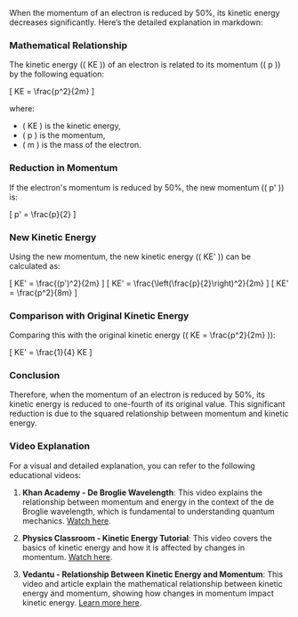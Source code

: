
When the momentum of an electron is reduced by 50%, its kinetic energy decreases significantly. Here’s the detailed explanation in markdown:

### Mathematical Relationship

The kinetic energy (\( KE \)) of an electron is related to its momentum (\( p \)) by the following equation:

\[ KE = \frac{p^2}{2m} \]

where:
- \( KE \) is the kinetic energy,
- \( p \) is the momentum,
- \( m \) is the mass of the electron.

### Reduction in Momentum

If the electron's momentum is reduced by 50%, the new momentum (\( p' \)) is:

\[ p' = \frac{p}{2} \]

### New Kinetic Energy

Using the new momentum, the new kinetic energy (\( KE' \)) can be calculated as:

\[ KE' = \frac{(p')^2}{2m} \]
\[ KE' = \frac{\left(\frac{p}{2}\right)^2}{2m} \]
\[ KE' = \frac{p^2}{8m} \]

### Comparison with Original Kinetic Energy

Comparing this with the original kinetic energy (\( KE = \frac{p^2}{2m} \)):

\[ KE' = \frac{1}{4} KE \]

### Conclusion

Therefore, when the momentum of an electron is reduced by 50%, its kinetic energy is reduced to one-fourth of its original value. This significant reduction is due to the squared relationship between momentum and kinetic energy.

### Video Explanation

For a visual and detailed explanation, you can refer to the following educational videos:

1. **Khan Academy - De Broglie Wavelength**: This video explains the relationship between momentum and energy in the context of the de Broglie wavelength, which is fundamental to understanding quantum mechanics. [Watch here](https://www.khanacademy.org/science/physics/quantum-physics/de-broglie-wavelength/v/de-broglie-wavelength).

2. **Physics Classroom - Kinetic Energy Tutorial**: This video covers the basics of kinetic energy and how it is affected by changes in momentum. [Watch here](https://www.physicsclassroom.com/class/energy/Lesson-1/Kinetic-Energy).

3. **Vedantu - Relationship Between Kinetic Energy and Momentum**: This video and article explain the mathematical relationship between kinetic energy and momentum, showing how changes in momentum impact kinetic energy. [Learn more here](https://www.vedantu.com/physics/relation-between-kinetic-energy-and-momentum).
